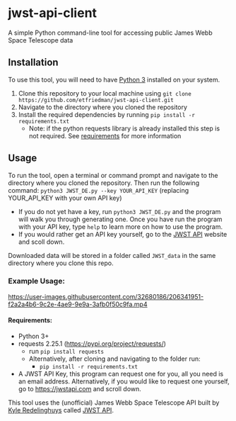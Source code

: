 # jwst-api-client
A simple Python command-line tool for accessing public James Webb Space Telescope data

## Installation

To use this tool, you will need to have [Python 3](https://www.python.org/downloads/) installed on your system.

1.  Clone this repository to your local machine using `git clone https://github.com/etfriedman/jwst-api-client.git`
2.  Navigate to the directory where you cloned the repository
3.  Install the required dependencies by running `pip install -r requirements.txt`
	- Note: if the python requests library is already installed this step is not required.
See [requirements](https://github.com/etfriedman/jwst-api-client#requirements) for more information

## Usage

To run the tool, open a terminal or command prompt and navigate to the directory where you cloned the repository. Then run the following command:
`python3 JWST_DE.py --key YOUR_API_KEY` (replacing YOUR_API_KEY with your own API key)
- If you do not yet have a key, run `python3 JWST_DE.py` and the program will walk you through generating one.
Once you have run the program with your API key, type `help` to learn more on how to use the program.
- If you would rather get an API key yourself, go to the [JWST API](https://jwstapi.com/) website and scoll down.

Downloaded data will be stored in a folder called `JWST_data` in the same directory where you clone this repo.

### Example Usage:
https://user-images.githubusercontent.com/32680186/206341951-f2a2a4b6-9c2e-4ae9-9e9a-3afb0f50c9fa.mp4

#### Requirements:
- Python 3+
- requests 2.25.1 (https://pypi.org/project/requests/)
	- run `pip install requests`
	- Alternatively, after cloning and navigating to the folder run:
		-  `pip install -r requirements.txt`
- A JWST API Key, this program can request one for you, all you need is an email address. Alternatively, if you would like to request one yourself, go to https://jwstapi.com and scroll down.

This tool uses the (unofficial) James Webb Space Telescope API built by [Kyle Redelinghuys](https://www.ksred.com/) called [JWST API](https://jwstapi.com/).
